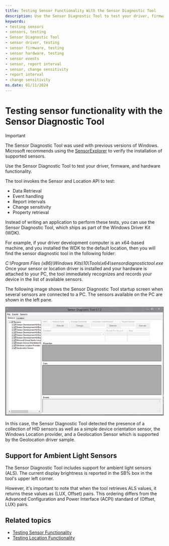 ```yaml
---
title: Testing Sensor Functionality With the Sensor Diagnostic Tool
description: Use the Sensor Diagnostic Tool to test your driver, firmware, and hardware functionality.
keywords:
- testing sensors
- sensors, testing
- Sensor Diagnostic Tool
- sensor driver, testing
- sensor firmware, testing
- sensor hardware, testing
- sensor events
- sensor, report interval
- sensor, change sensitivity
- report interval
- change sensitivity
ms.date: 01/11/2024
---
```


# Testing sensor functionality with the Sensor Diagnostic Tool

> [!IMPORTANT]
> The Sensor Diagnostic Tool was used with previous versions of Windows. Microsoft recommends using the [SensorExplorer](testing-sensor-explorer.md) to verify the installation of supported sensors.

Use the Sensor Diagnostic Tool to test your driver, firmware, and hardware functionality.

The tool invokes the Sensor and Location API to test:

- Data Retrieval
- Event handling
- Report intervals
- Change sensitivity
- Property retrieval

Instead of writing an application to perform these tests, you can use the Sensor Diagnostic Tool, which ships as part of the Windows Driver Kit (WDK).

For example, if your driver development computer is an x64-based machine, and you installed the WDK to the default location, then you will find the sensor diagnostic tool in the following folder:

*C:\\Program Files (x86)\\Windows Kits\\10\\Tools\\x64\\sensordiagnostictool.exe*
Once your sensor or location driver is installed and your hardware is attached to your PC, the tool immediately recognizes and records your device in the list of available sensors.

The following image shows the Sensor Diagnostic Tool startup screen when several sensors are connected to a PC. The sensors available on the PC are shown in the left pane.

![sensor diagnostic tool: startup.](images/sdt-startup.png)

In this case, the Sensor Diagnostic Tool detected the presence of a collection of HID sensors as well as a simple device orientation sensor, the Windows Location provider, and a Geolocation Sensor which is supported by the Geolocation driver sample.

## Support for Ambient Light Sensors

The Sensor Diagnostic Tool includes support for ambient light sensors (ALS). The current display brightness is reported in the SB% box in the tool's upper left corner.

However, it's important to note that when the tool retrieves ALS values, it returns these values as (LUX, Offset) pairs. This ordering differs from the Advanced Configuration and Power Interface (ACPI) standard of (Offset, LUX) pairs.

## Related topics

- [Testing Sensor Functionality](testing-sensor-functionality.md)  
- [Testing Location Functionality](testing-location-functionality.md)  
